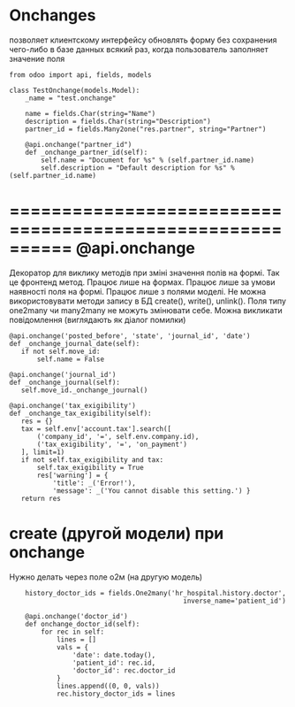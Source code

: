 
Onchanges
==================================
позволяет клиентскому интерфейсу обновлять форму без сохранения чего-либо в базе данных всякий раз, когда пользователь заполняет значение поля


    from odoo import api, fields, models
    
    class TestOnchange(models.Model):
        _name = "test.onchange"
    
        name = fields.Char(string="Name")
        description = fields.Char(string="Description")
        partner_id = fields.Many2one("res.partner", string="Partner")
    
        @api.onchange("partner_id")
        def _onchange_partner_id(self):
            self.name = "Document for %s" % (self.partner_id.name)
            self.description = "Default description for %s" % (self.partner_id.name)

==========================================================
@api.onchange
==========================================================

Декоратор для виклику методів при зміні значення полів на формі.
Так це фронтенд метод.
Працює лише на формах.
Працює лише за умови наявності поля на формі.
Працює лише з полями моделі.
Не можна використовувати методи запису в БД create(),  write(), unlink().
Поля типу one2many чи many2many не можуть змінювати себе.
Можна викликати повідомлення (виглядають як діалог помилки)

    @api.onchange('posted_before', 'state', 'journal_id', 'date')
    def _onchange_journal_date(self):
       if not self.move_id:
           self.name = False
    
    @api.onchange('journal_id')
    def _onchange_journal(self):
       self.move_id._onchange_journal()
    
    @api.onchange('tax_exigibility')
    def _onchange_tax_exigibility(self):
       res = {}
       tax = self.env['account.tax'].search([
           ('company_id', '=', self.env.company.id),
           ('tax_exigibility', '=', 'on_payment')
       ], limit=1)
       if not self.tax_exigibility and tax:
           self.tax_exigibility = True
           res['warning'] = {
               'title': _('Error!'),
               'message': _('You cannot disable this setting.') }
       return res


create (другой модели) при onchange
=================================================
Нужно делать через поле о2м (на другую модель)

        history_doctor_ids = fields.One2many('hr_hospital.history.doctor',
                                                inverse_name='patient_id')
        
        @api.onchange('doctor_id')
        def onchange_doctor_id(self):
            for rec in self:
                lines = []
                vals = {
                    'date': date.today(),
                    'patient_id': rec.id,
                    'doctor_id': rec.doctor_id
                }
                lines.append((0, 0, vals))
                rec.history_doctor_ids = lines

